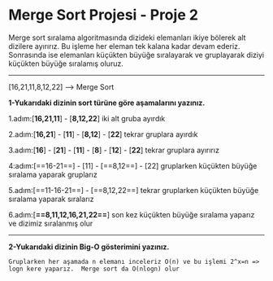 # Merge Sort Projesi - Proje 2

Merge sort sıralama algoritmasında dizideki elemanları ikiye bölerek alt dizilere ayırırız. Bu işleme her eleman tek kalana kadar devam ederiz. Sonrasında ise elemanları küçükten büyüğe sıralayarak ve gruplayarak diziyi küçükten büyüğe sıralamış oluruz.

---

[16,21,11,8,12,22] --> Merge Sort

**1-Yukarıdaki dizinin sort türüne göre aşamalarını yazınız.**

1.adım:[**16,21,11**] - [**8,12,22**] iki alt gruba ayırdık

2.adım:[**16,21**] - [**11**] - [**8,12**] - [**22**] tekrar gruplara ayırdık

3.adım:[**16**] - [**21**] - [**11**] - [**8**] - [**12**] - [**22**] tekrar gruplara ayırırız

4:adım:[==16-21==] - [11] - [==8,12==] - [22] gruplarken küçükten büyüğe sıralama yaparak gruplarız

5.adım:[==11-16-21==] - [==8,12,22==] tekrar gruplarken küçükten büyüğe sıralama yaparak sıralarız

6.adım:[**==8,11,12,16,21,22==**] son kez küçükten büyüğe sıralama yaparız ve dizimiz sıralanmış olur

---

**2-Yukarıdaki dizinin Big-O gösterimini yazınız.**

`Gruplarken her aşamada n elemanı inceleriz O(n) ve
bu işlemi 2^x=n => logn kere yaparız. 
Merge sort da O(nlogn) olur`
